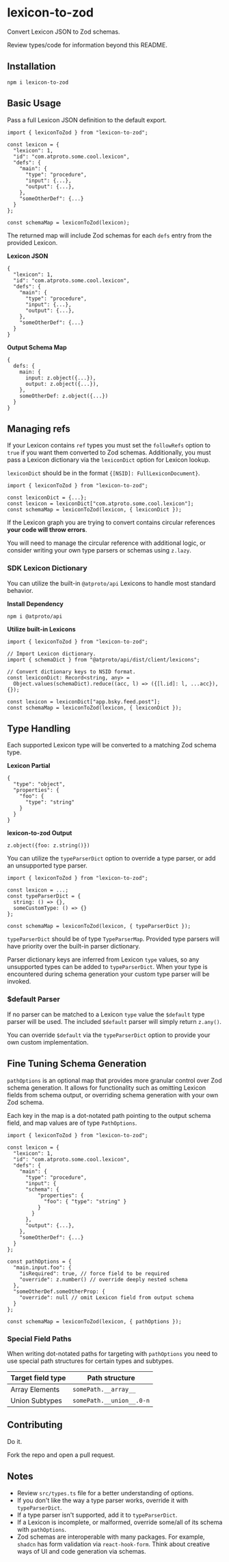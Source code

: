 # lexicon-to-zod

Convert Lexicon JSON to Zod schemas.

Review types/code for information beyond this README.

## Installation

`npm i lexicon-to-zod`

## Basic Usage

Pass a full Lexicon JSON definition to the default export.

```
import { lexiconToZod } from "lexicon-to-zod";

const lexicon = {
  "lexicon": 1,
  "id": "com.atproto.some.cool.lexicon",
  "defs": {
    "main": {
      "type": "procedure",
      "input": {...},
      "output": {...},
    },
    "someOtherDef": {...}
  }
};

const schemaMap = lexiconToZod(lexicon);

```

The returned map will include Zod schemas for each `defs` entry from the provided Lexicon.

**Lexicon JSON**

```
{
  "lexicon": 1,
  "id": "com.atproto.some.cool.lexicon",
  "defs": {
    "main": {
      "type": "procedure",
      "input": {...},
      "output": {...},
    },
    "someOtherDef": {...}
  }
}
```

**Output Schema Map**

```
{
  defs: {
    main: {
      input: z.object({...}),
      output: z.object({...}),
    },
    someOtherDef: z.object({...})
  }
}
```

## Managing refs

If your Lexicon contains `ref` types you must set the `followRefs` option to `true` if you want them converted to Zod schemas. Additionally, you must pass a Lexicon dictionary via the `lexiconDict` option for Lexicon lookup.

`lexiconDict` should be in the format `{[NSID]: FullLexiconDocument}`.

```
import { lexiconToZod } from "lexicon-to-zod";

const lexiconDict = {...};
const lexicon = lexiconDict["com.atproto.some.cool.lexicon"];
const schemaMap = lexiconToZod(lexicon, { lexiconDict });

```
If the Lexicon graph you are trying to convert contains circular references **your code will throw errors**.

You will need to manage the circular reference with additional logic, or consider writing your own type parsers or schemas using `z.lazy`.

### SDK Lexicon Dictionary

You can utilize the built-in `@atproto/api` Lexicons to handle most standard behavior.

**Install Dependency**

`npm i @atproto/api`

**Utilize built-in Lexicons**

```
import { lexiconToZod } from "lexicon-to-zod";

// Import Lexicon dictionary.
import { schemaDict } from "@atproto/api/dist/client/lexicons";

// Convert dictionary keys to NSID format.
const lexiconDict: Record<string, any> =
  Object.values(schemaDict).reduce((acc, l) => ({[l.id]: l, ...acc}),  {});

const lexicon = lexiconDict["app.bsky.feed.post"];
const schemaMap = lexiconToZod(lexicon, { lexiconDict });
```

## Type Handling

Each supported Lexicon type will be converted to a matching Zod schema type.

**Lexicon Partial**

```
{
  "type": "object",
  "properties": {
    "foo": {
      "type": "string"
    }
  }
}
```

**lexicon-to-zod Output**

```
z.object({foo: z.string()})
```

You can utilize the `typeParserDict` option to override a type parser, or add an unsupported type parser.

```
import { lexiconToZod } from "lexicon-to-zod";

const lexicon = ...;
const typeParserDict = {
  string: () => {},
  someCustomType: () => {}
};

const schemaMap = lexiconToZod(lexicon, { typeParserDict });
```

`typeParserDict` should be of type `TypeParserMap`. Provided type parsers will have priority over the built-in parser dictionary.

Parser dictionary keys are inferred from Lexicon `type` values, so any unsupported types can be added to `typeParserDict`. When your type is encountered during schema generation your custom type parser will be invoked.

### $default Parser

If no parser can be matched to a Lexicon `type` value the `$default` type parser will be used. The included `$default` parser will simply return `z.any()`.

You can override `$default` via the `typeParserDict` option to provide your own custom implementation.

## Fine Tuning Schema Generation

`pathOptions` is an optional map that provides more granular control over Zod schema generation. It allows for functionality such as omitting Lexicon fields from schema output, or overriding schema generation with your own Zod schema.

Each key in the map is a dot-notated path pointing to the output schema field, and map values are of type `PathOptions`.

```
import { lexiconToZod } from "lexicon-to-zod";

const lexicon = {
  "lexicon": 1,
  "id": "com.atproto.some.cool.lexicon",
  "defs": {
    "main": {
      "type": "procedure",
      "input": {
      "schema": {
          "properties": {
            "foo": { "type": "string" }
          }
        }
      },
      "output": {...},
    },
    "someOtherDef": {...}
  }
};

const pathOptions = {
  "main.input.foo": {
    "isRequired": true, // force field to be required
    "override": z.number() // override deeply nested schema
  },
  "someOtherDef.someOtherProp: {
    "override": null // omit Lexicon field from output schema
  }
};

const schemaMap = lexiconToZod(lexicon, { pathOptions });
```

### Special Field Paths

When writing dot-notated paths for targeting with `pathOptions` you need to use special path structures for certain types and subtypes.

| Target field type | Path structure           |
| ----------------- | ------------------------ |
| Array Elements    | `somePath.__array__`     |
| Union Subtypes    | `somePath.__union__.0-n` |

## Contributing

Do it.

Fork the repo and open a pull request.

## Notes

- Review `src/types.ts` file for a better understanding of options.
- If you don't like the way a type parser works, override it with `typeParserDict`.
- If a type parser isn't supported, add it to `typeParserDict`.
- If a Lexicon is incomplete, or malformed, override some/all of its schema with `pathOptions`.
- Zod schemas are interoperable with many packages. For example, `shadcn` has form validation via `react-hook-form`. Think about creative ways of UI and code generation via schemas.

